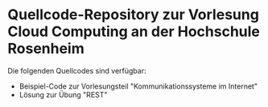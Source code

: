 Quellcode-Repository zur Vorlesung Cloud Computing an der Hochschule Rosenheim
==============================================================================

Die folgenden Quellcodes sind verfügbar:
 * Beispiel-Code zur Vorlesungsteil "Kommunikationssysteme im Internet"
 * Lösung zur Übung "REST" 
